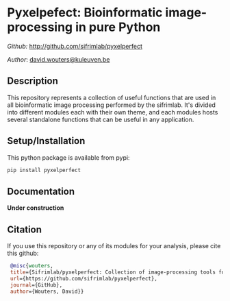 # Pyxelpefect: Bioinformatic image-processing in pure Python

*Github:* <http://github.com/sifrimlab/pyxelperfect> 

*Author*: david.wouters@kuleuven.be

## Description
This repository represents a collection of useful functions that are used in all bioinformatic image processing performed by the sifrimlab. It's divided into different modules each with their own theme, and each modules hosts several standalone functions that can be useful in any application.


## Setup/Installation

This python package is available from pypi:

```python
pip install pyxelperfect
```

## Documentation
**Under construction**

## Citation
If you use this repository or any of its modules for your analysis, please cite this github:
```bibtex
 @misc{wouters,
 title={Sifrimlab/pyxelperfect: Collection of image-processing tools for bioinformatic applications},
 url={https://github.com/sifrimlab/pyxelperfect},
 journal={GitHub},
 author={Wouters, David}} 
```


